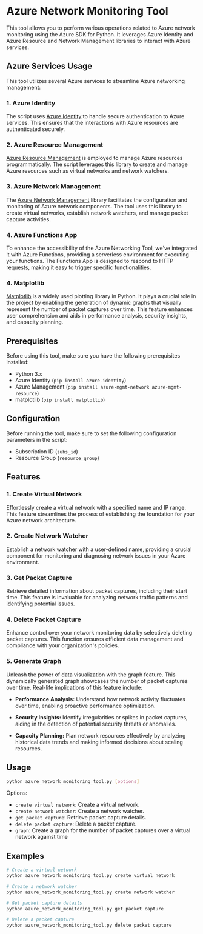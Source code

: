 
# Azure Network Monitoring Tool

This tool allows you to perform various operations related to Azure network monitoring using the Azure SDK for Python. It leverages Azure Identity and Azure Resource and Network Management libraries to interact with Azure services.

## Azure Services Usage

This tool utilizes several Azure services to streamline Azure networking management:

### 1. Azure Identity

The script uses [Azure Identity](https://docs.microsoft.com/en-us/python/api/azure-identity/) to handle secure authentication to Azure services. This ensures that the interactions with Azure resources are authenticated securely.

### 2. Azure Resource Management

[Azure Resource Management](https://docs.microsoft.com/en-us/python/azure/python-sdk-azure-resource?view=azure-python) is employed to manage Azure resources programmatically. The script leverages this library to create and manage Azure resources such as virtual networks and network watchers.

### 3. Azure Network Management

The [Azure Network Management](https://docs.microsoft.com/en-us/python/api/azure-mgmt-network/azure.mgmt.network?view=azure-python) library facilitates the configuration and monitoring of Azure network components. The tool uses this library to create virtual networks, establish network watchers, and manage packet capture activities.

### 4. Azure Functions App

To enhance the accessibility of the Azure Networking Tool, we've integrated it with Azure Functions, providing a serverless environment for executing your functions. The Functions App is designed to respond to HTTP requests, making it easy to trigger specific functionalities.

### 4. Matplotlib

[Matplotlib](https://matplotlib.org/) is a widely used plotting library in Python. It plays a crucial role in the project by enabling the generation of dynamic graphs that visually represent the number of packet captures over time. This feature enhances user comprehension and aids in performance analysis, security insights, and capacity planning.


## Prerequisites

Before using this tool, make sure you have the following prerequisites installed:

- Python 3.x
- Azure Identity (`pip install azure-identity`)
- Azure Management (`pip install azure-mgmt-network azure-mgmt-resource`)
- matplotlib (`pip install matplotlib`)

## Configuration

Before running the tool, make sure to set the following configuration parameters in the script:

- Subscription ID (`subs_id`)
- Resource Group (`resource_group`)


## Features

### 1. **Create Virtual Network**
Effortlessly create a virtual network with a specified name and IP range. This feature streamlines the process of establishing the foundation for your Azure network architecture.

### 2. **Create Network Watcher**
Establish a network watcher with a user-defined name, providing a crucial component for monitoring and diagnosing network issues in your Azure environment.

### 3. **Get Packet Capture**
Retrieve detailed information about packet captures, including their start time. This feature is invaluable for analyzing network traffic patterns and identifying potential issues.

### 4. **Delete Packet Capture**
Enhance control over your network monitoring data by selectively deleting packet captures. This function ensures efficient data management and compliance with your organization's policies.

### 5. **Generate Graph**
Unleash the power of data visualization with the graph feature. This dynamically generated graph showcases the number of packet captures over time. Real-life implications of this feature include:

- **Performance Analysis:** Understand how network activity fluctuates over time, enabling proactive performance optimization.
  
- **Security Insights:** Identify irregularities or spikes in packet captures, aiding in the detection of potential security threats or anomalies.

- **Capacity Planning:** Plan network resources effectively by analyzing historical data trends and making informed decisions about scaling resources.


## Usage

```bash
python azure_network_monitoring_tool.py [options]
```

Options:
- `create virtual network`: Create a virtual network.
- `create network watcher`: Create a network watcher.
- `get packet capture`: Retrieve packet capture details.
- `delete packet capture`: Delete a packet capture.
- `graph`: Create a graph for the number of packet captures over a virtual network against time

## Examples

```bash
# Create a virtual network
python azure_network_monitoring_tool.py create virtual network

# Create a network watcher
python azure_network_monitoring_tool.py create network watcher

# Get packet capture details
python azure_network_monitoring_tool.py get packet capture

# Delete a packet capture
python azure_network_monitoring_tool.py delete packet capture
```




